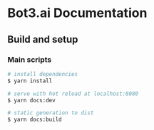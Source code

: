# Bot3.ai Documentation

## Build and setup

### Main scripts

```bash
# install dependencies
$ yarn install

# serve with hot reload at localhost:8080
$ yarn docs:dev

# static generation to dist
$ yarn docs:build
```